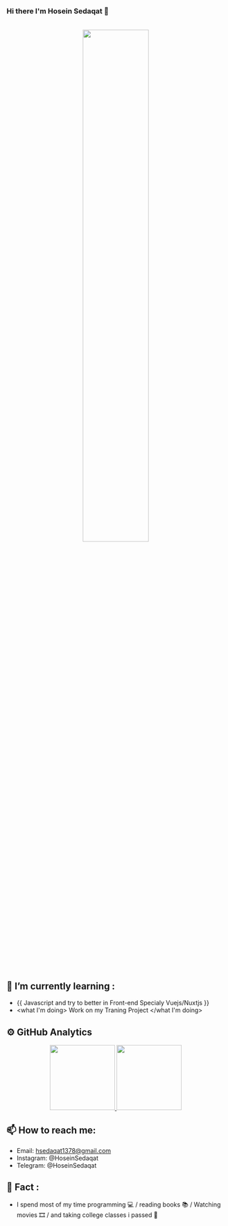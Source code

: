 ### Hi there I'm Hosein Sedaqat 👋

<br>

<div align="center">
  <img width=55% src="https://i.imgur.com/8MupZHY.gif" />
</div>
  
<br> 

## 🌱 I’m currently learning :
 * {{ Javascript and try to better in Front-end Specialy Vuejs/Nuxtjs }}
 * <what I'm doing> Work on my Traning Project  </what I'm doing>

## ⚙️ GitHub Analytics
<p align="center">
  <a href="https://github.com/hsedaqat1378">
<img height="150em" src="https://github-readme-stats.vercel.app/api/top-langs/?username=hsedaqat1378&layout=compact&theme=material-palenight&langs_count=12" />
<img height="150em" src="https://github-readme-stats.vercel.app/api?username=hsedaqat1378&show_icons=true&include_all_commits=true&theme=material-palenight" />
  </a>
</p>
	
## 📫 How to reach me: 
* Email: hsedaqat1378@gmail.com 
* Instagram: @HoseinSedaqat
* Telegram: @HoseinSedaqat

## 🐠 Fact : 
* I spend most of my time programming 💻 / reading books 📚 / Watching movies 🎞 / and taking college classes i passed 🤦‍ 


